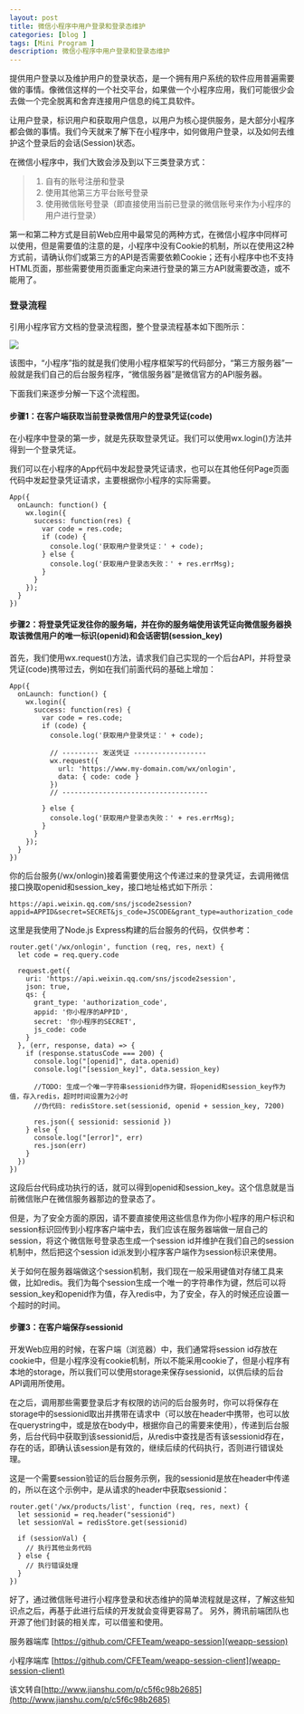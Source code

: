 ```yaml
---
layout: post
title: 微信小程序中用户登录和登录态维护
categories: [blog ]
tags: [Mini Program ]
description: 微信小程序中用户登录和登录态维护
---
```


提供用户登录以及维护用户的登录状态，是一个拥有用户系统的软件应用普遍需要做的事情。像微信这样的一个社交平台，如果做一个小程序应用，我们可能很少会去做一个完全脱离和舍弃连接用户信息的纯工具软件。

让用户登录，标识用户和获取用户信息，以用户为核心提供服务，是大部分小程序都会做的事情。我们今天就来了解下在小程序中，如何做用户登录，以及如何去维护这个登录后的会话(Session)状态。

在微信小程序中，我们大致会涉及到以下三类登录方式：

> 1. 自有的账号注册和登录
> 2. 使用其他第三方平台账号登录
> 3. 使用微信账号登录（即直接使用当前已登录的微信账号来作为小程序的用户进行登录）

第一和第二种方式是目前Web应用中最常见的两种方式，在微信小程序中同样可以使用，但是需要值的注意的是，小程序中没有Cookie的机制，所以在使用这2种方式前，请确认你们或第三方的API是否需要依赖Cookie；还有小程序中也不支持HTML页面，那些需要使用页面重定向来进行登录的第三方API就需要改造，或不能用了。

### 登录流程

引用小程序官方文档的登录流程图，整个登录流程基本如下图所示：

![](../img/2017/02/3407939-249f1f75b8676d4c.png)

该图中，“小程序”指的就是我们使用小程序框架写的代码部分，“第三方服务器”一般就是我们自己的后台服务程序，“微信服务器”是微信官方的API服务器。

下面我们来逐步分解一下这个流程图。

#### 步骤1：在客户端获取当前登录微信用户的登录凭证(code)

在小程序中登录的第一步，就是先获取登录凭证。我们可以使用wx.login()方法并得到一个登录凭证。

我们可以在小程序的App代码中发起登录凭证请求，也可以在其他任何Page页面代码中发起登录凭证请求，主要根据你小程序的实际需要。

	App({
	  onLaunch: function() {
	    wx.login({
	      success: function(res) {
	        var code = res.code;
	        if (code) {
	          console.log('获取用户登录凭证：' + code);
	        } else {
	          console.log('获取用户登录态失败：' + res.errMsg);
	        }
	      }
	    });
	  }
	})


#### 步骤2：将登录凭证发往你的服务端，并在你的服务端使用该凭证向微信服务器换取该微信用户的唯一标识(openid)和会话密钥(session_key)

首先，我们使用wx.request()方法，请求我们自己实现的一个后台API，并将登录凭证(code)携带过去，例如在我们前面代码的基础上增加：

	App({
	  onLaunch: function() {
	    wx.login({
	      success: function(res) {
	        var code = res.code;
	        if (code) {
	          console.log('获取用户登录凭证：' + code);

	          // --------- 发送凭证 ------------------
	          wx.request({
	            url: 'https://www.my-domain.com/wx/onlogin',
	            data: { code: code }
	          })
	          // ------------------------------------

	        } else {
	          console.log('获取用户登录态失败：' + res.errMsg);
	        }
	      }
	    });
	  }
	})


你的后台服务(/wx/onlogin)接着需要使用这个传递过来的登录凭证，去调用微信接口换取openid和session_key，接口地址格式如下所示：

	https://api.weixin.qq.com/sns/jscode2session?appid=APPID&secret=SECRET&js_code=JSCODE&grant_type=authorization_code


这里是我使用了Node.js Express构建的后台服务的代码，仅供参考：

	router.get('/wx/onlogin', function (req, res, next) {
	  let code = req.query.code

	  request.get({
	    uri: 'https://api.weixin.qq.com/sns/jscode2session',
	    json: true,
	    qs: {
	      grant_type: 'authorization_code',
	      appid: '你小程序的APPID',
	      secret: '你小程序的SECRET',
	      js_code: code
	    }
	  }, (err, response, data) => {
	    if (response.statusCode === 200) {
	      console.log("[openid]", data.openid)
	      console.log("[session_key]", data.session_key)

	      //TODO: 生成一个唯一字符串sessionid作为键，将openid和session_key作为值，存入redis，超时时间设置为2小时
	      //伪代码: redisStore.set(sessionid, openid + session_key, 7200)

	      res.json({ sessionid: sessionid })
	    } else {
	      console.log("[error]", err)
	      res.json(err)
	    }
	  })
	})


这段后台代码成功执行的话，就可以得到openid和session_key。这个信息就是当前微信账户在微信服务器那边的登录态了。

但是，为了安全方面的原因，请不要直接使用这些信息作为你小程序的用户标识和session标识回传到小程序客户端中去，我们应该在服务器端做一层自己的session，将这个微信账号登录态生成一个session id并维护在我们自己的session机制中，然后把这个session id派发到小程序客户端作为session标识来使用。

关于如何在服务器端做这个session机制，我们现在一般采用键值对存储工具来做，比如redis。我们为每个session生成一个唯一的字符串作为键，然后可以将session_key和openid作为值，存入redis中，为了安全，存入的时候还应设置一个超时的时间。

#### 步骤3：在客户端保存sessionid

开发Web应用的时候，在客户端（浏览器）中，我们通常将session id存放在cookie中，但是小程序没有cookie机制，所以不能采用cookie了，但是小程序有本地的storage，所以我们可以使用storage来保存sessionid，以供后续的后台API调用所使用。

在之后，调用那些需要登录后才有权限的访问的后台服务时，你可以将保存在storage中的sessionid取出并携带在请求中（可以放在header中携带，也可以放在querystring中，或是放在body中，根据你自己的需要来使用），传递到后台服务，后台代码中获取到该sessionid后，从redis中查找是否有该sessionid存在，存在的话，即确认该session是有效的，继续后续的代码执行，否则进行错误处理。

这是一个需要session验证的后台服务示例，我的sessionid是放在header中传递的，所以在这个示例中，是从请求的header中获取sessionid：

	router.get('/wx/products/list', function (req, res, next) {
	  let sessionid = req.header("sessionid")
	  let sessionVal = redisStore.get(sessionid)

	  if (sessionVal) {
	    // 执行其他业务代码
	  } else {
	    // 执行错误处理
	  }
	})


好了，通过微信账号进行小程序登录和状态维护的简单流程就是这样，了解这些知识点之后，再基于此进行后续的开发就会变得更容易了。
另外，腾讯前端团队也开源了他们封装的相关库，可以借鉴和使用。

服务器端库 [https://github.com/CFETeam/weapp-session](weapp-session)

小程序端库 [https://github.com/CFETeam/weapp-session-client](weapp-session-client)

该文转自[http://www.jianshu.com/p/c5f6c98b2685](http://www.jianshu.com/p/c5f6c98b2685)